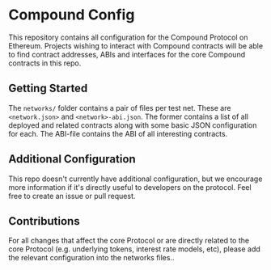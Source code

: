 
# Compound Config

This repository contains all configuration for the Compound Protocol on Ethereum. Projects wishing to interact with Compound contracts will be able to find contract addresses, ABIs and interfaces for the core Compound contracts in this repo.

## Getting Started

The `networks/` folder contains a pair of files per test net. These are `<network.json>` and `<network>-abi.json`. The former contains a list of all deployed and related contracts along with some basic JSON configuration for each. The ABI-file contains the ABI of all interesting contracts.

## Additional Configuration

This repo doesn't currently have additional configuration, but we encourage more information if it's directly useful to developers on the protocol. Feel free to create an issue or pull request.

## Contributions

For all changes that affect the core Protocol or are directly related to the core Protocol (e.g. underlying tokens, interest rate models, etc), please add the relevant configuration into the networks files..

